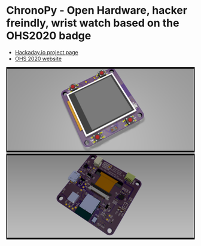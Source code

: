 # ChronoPy - Open Hardware, hacker freindly, wrist watch based on the OHS2020 badge
* [Hackaday.io project page](https://hackaday.io/project/168483-open-hardware-summit-2020-badge)
* [OHS 2020 website](http://2020.oshwa.org/)

![Badge top](/outputs/renders/chronopy-01.png)
![Badge bot](/outputs/renders/chronopy-02.png)
